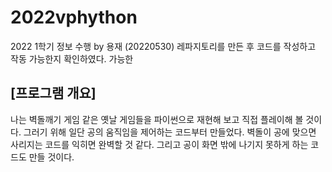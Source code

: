 # 2022vphython
2022 1학기 정보 수행
by 용재
 (20220530)
레파지토리를 만든 후 코드를 작성하고 작동 가능한지 확인하였다. 가능한 
 
 ## [프로그램 개요]
 나는 벽돌깨기 게임 같은 옛날 게임들을 파이썬으로 재현해 보고 직접 플레이해 볼 것이다. 그러기 위해 일단 공의 움직임을 제어하는 코드부터 만들었다. 벽돌이 공에 맞으면 사리지는 코드를 익히면 완벽할 것 같다. 그리고 공이 화면 밖에 나기지 못하게 하는 코드도 만들 것이다. 
